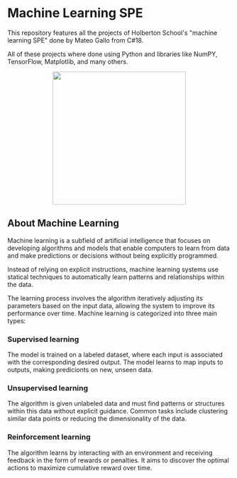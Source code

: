 # Machine Learning SPE
This repository features all the projects of Holberton School's "machine learning SPE" done by Mateo Gallo from C#18.

All of these projects where done using Python and libraries like NumPY, TensorFlow, Matplotlib, and many others.
<p align="center">
  <img src="https://cdn-icons-png.flaticon.com/512/8345/8345929.png" width="300"/>
</p>

## About Machine Learning
<p>Machine learning is a subfield of artificial intelligence that focuses on developing algorithms and models that enable computers to learn from data and make predictions or decisions without being explicitly programmed.</p>
<p>Instead of relying on explicit instructions, machine learning systems use statical techniques to automatically learn patterns and relationships within the data.</p>
<p>The learning process involves the algorithm iteratively adjusting its parameters based on the input data, allowing the system to improve its performance over time. Machine learning is categorized into three main types:</p>

### Supervised learning
<p>The model is trained on a labeled dataset, where each input is associated with the corresponding desired output. The model learns to map inputs to outputs, making predicionts on new, unseen data.</p>

### Unsupervised learning
<p>The algorithm is given unlabeled data and must find patterns or structures within this data without explicit guidance. Common tasks include clustering similar data points or reducing the dimensionality of the data.</p>

### Reinforcement learning
<p>The algorithm learns by interacting with an environment and receiving feedback in the form of rewards or penalties. It aims to discover the optimal actions to maximize cumulative reward over time.</p>
